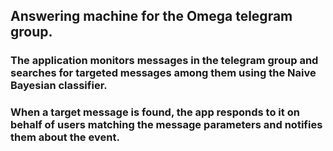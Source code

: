 ## **Answering machine for the Omega telegram group.**

### The application monitors messages in the telegram group and searches for targeted messages among them using the Naive Bayesian classifier.
### When a target message is found, the app responds to it on behalf of users matching the message parameters and notifies them about the event.
